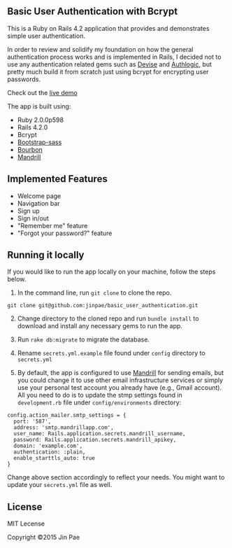 ## Basic User Authentication with Bcrypt
This is a Ruby on Rails 4.2 application that provides and demonstrates simple user authentication.

In order to review and solidify my foundation on how the general authentication process works and is implemented in Rails, I decided not to use any authentication related gems such as [Devise](https://github.com/plataformatec/devise) and [Authlogic](https://github.com/binarylogic/authlogic), but pretty much build it from scratch just using bcrypt for encrypting user passwords.

Check out the [live demo](https://secret-headland-7231.herokuapp.com/)

The app is built using:
* Ruby 2.0.0p598
* Rails 4.2.0
* Bcrypt
* [Bootstrap-sass](https://github.com/twbs/bootstrap-sass)
* [Bourbon](http://bourbon.io/)
* [Mandrill](http://mandrill.com/)

## Implemented Features
* Welcome page
* Navigation bar
* Sign up
* Sign in/out
* "Remember me" feature
* "Forgot your password?" feature

## Running it locally
If you would like to run the app locally on your machine, follow the steps below.

1. In the command line, run `git clone` to clone the repo.

  `git clone git@github.com:jinpae/basic_user_authentication.git`

2. Change directory to the cloned repo and run `bundle install` to download and install any necessary gems to run the app.

3. Run `rake db:migrate` to migrate the database.

4. Rename `secrets.yml.example` file found under `config` directory to `secrets.yml`

5. By default, the app is configured to use [Mandrill](http://mandrill.com/) for sending emails, but you could change it to use other email infrastructure services or simply use your personal test account you already have (e.g., Gmail account). All you need to do is to update the stmp settings found in `development.rb` file under `config/environments` directory:

  ```
  config.action_mailer.smtp_settings = {
    port: '587',
    address: 'smtp.mandrillapp.com',
    user_name: Rails.application.secrets.mandrill_username,
    password: Rails.application.secrets.mandrill_apikey,
    domain: 'example.com',
    authentication: :plain,
    enable_starttls_auto: true
  }
  ```
  
  Change above section accordingly to reflect your needs. You might want to update your `secrets.yml` file as well.
  
## License
MIT Lecense

Copyright &copy;2015 Jin Pae
